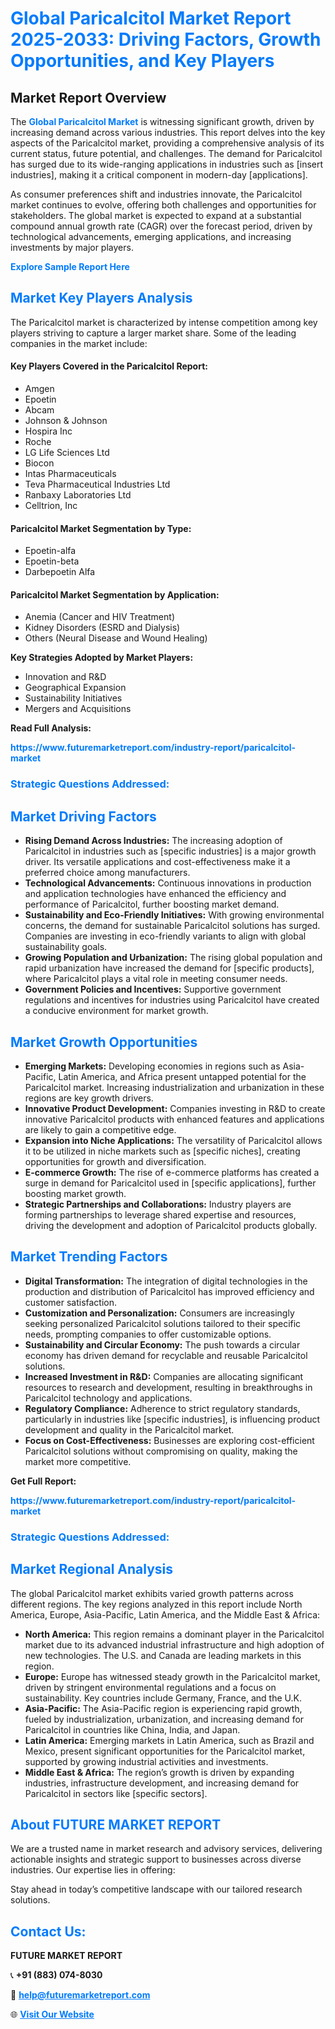 <h1 style="color: #007BFF;">Global Paricalcitol Market Report 2025-2033: Driving Factors, Growth Opportunities, and Key Players</h1>

<section id="overview">
<h2>Market Report Overview</h2>
<p>The <a href="https://www.futuremarketreport.com/industry-report/paricalcitol-market" style="color: #007BFF; text-decoration: none;"><strong>Global Paricalcitol Market</strong></a> is witnessing significant growth, driven by increasing demand across various industries. This report delves into the key aspects of the Paricalcitol market, providing a comprehensive analysis of its current status, future potential, and challenges. The demand for Paricalcitol has surged due to its wide-ranging applications in industries such as [insert industries], making it a critical component in modern-day [applications].</p>
<p>As consumer preferences shift and industries innovate, the Paricalcitol market continues to evolve, offering both challenges and opportunities for stakeholders. The global market is expected to expand at a substantial compound annual growth rate (CAGR) over the forecast period, driven by technological advancements, emerging applications, and increasing investments by major players.</p>
</section>

<section id="overview">
<p><a href="https://www.futuremarketreport.com/request-sample/reportId=32974" style="color: #007BFF; text-decoration: none;"><strong>Explore Sample Report Here</strong></a></p>
</section>

<section id="key-players">
<h2 style="color: #007BFF;">Market Key Players Analysis</h2>
<p>The Paricalcitol market is characterized by intense competition among key players striving to capture a larger market share. Some of the leading companies in the market include:</p>
<h4>Key Players Covered in the Paricalcitol Report:</h4>
<ul><li>Amgen</li><li>Epoetin</li><li>Abcam</li><li>Johnson &amp; Johnson</li><li>Hospira Inc</li><li>Roche</li><li>LG Life Sciences Ltd</li><li>Biocon</li><li>Intas Pharmaceuticals</li><li>Teva Pharmaceutical Industries Ltd</li><li>Ranbaxy Laboratories Ltd</li><li>Celltrion, Inc</li></ul>
<h4>Paricalcitol Market Segmentation by Type:</h4>
<ul><li>Epoetin-alfa</li><li>Epoetin-beta</li><li>Darbepoetin Alfa</li></ul>

<h4>Paricalcitol Market Segmentation by Application:</h4>
<ul><li>Anemia (Cancer and HIV Treatment)</li><li>Kidney Disorders (ESRD and Dialysis)</li><li>Others (Neural Disease and Wound Healing)</li></ul>
<p><strong>Key Strategies Adopted by Market Players:</strong></p>
<ul>
<li>Innovation and R&D</li>
<li>Geographical Expansion</li>
<li>Sustainability Initiatives</li>
<li>Mergers and Acquisitions</li>
</ul>
</section>

<section>
<p><strong>Read Full Analysis: </strong></p><a href="https://www.futuremarketreport.com/industry-report/paricalcitol-market" style="color: #007BFF; text-decoration: none;"><strong>https://www.futuremarketreport.com/industry-report/paricalcitol-market</strong></a>
<h3 style="color: #007BFF;">Strategic Questions Addressed:</h3>
</section>

<section id="driving-factors">
<h2 style="color: #007BFF;">Market Driving Factors</h2>
<ul>
<li><strong>Rising Demand Across Industries:</strong> The increasing adoption of Paricalcitol in industries such as [specific industries] is a major growth driver. Its versatile applications and cost-effectiveness make it a preferred choice among manufacturers.</li>
<li><strong>Technological Advancements:</strong> Continuous innovations in production and application technologies have enhanced the efficiency and performance of Paricalcitol, further boosting market demand.</li>
<li><strong>Sustainability and Eco-Friendly Initiatives:</strong> With growing environmental concerns, the demand for sustainable Paricalcitol solutions has surged. Companies are investing in eco-friendly variants to align with global sustainability goals.</li>
<li><strong>Growing Population and Urbanization:</strong> The rising global population and rapid urbanization have increased the demand for [specific products], where Paricalcitol plays a vital role in meeting consumer needs.</li>
<li><strong>Government Policies and Incentives:</strong> Supportive government regulations and incentives for industries using Paricalcitol have created a conducive environment for market growth.</li>
</ul>
</section>

<section id="growth-opportunities">
<h2 style="color: #007BFF;">Market Growth Opportunities</h2>
<ul>
<li><strong>Emerging Markets:</strong> Developing economies in regions such as Asia-Pacific, Latin America, and Africa present untapped potential for the Paricalcitol market. Increasing industrialization and urbanization in these regions are key growth drivers.</li>
<li><strong>Innovative Product Development:</strong> Companies investing in R&D to create innovative Paricalcitol products with enhanced features and applications are likely to gain a competitive edge.</li>
<li><strong>Expansion into Niche Applications:</strong> The versatility of Paricalcitol allows it to be utilized in niche markets such as [specific niches], creating opportunities for growth and diversification.</li>
<li><strong>E-commerce Growth:</strong> The rise of e-commerce platforms has created a surge in demand for Paricalcitol used in [specific applications], further boosting market growth.</li>
<li><strong>Strategic Partnerships and Collaborations:</strong> Industry players are forming partnerships to leverage shared expertise and resources, driving the development and adoption of Paricalcitol products globally.</li>
</ul>
</section>

<section id="trending-factors">
<h2 style="color: #007BFF;">Market Trending Factors</h2>
<ul>
<li><strong>Digital Transformation:</strong> The integration of digital technologies in the production and distribution of Paricalcitol has improved efficiency and customer satisfaction.</li>
<li><strong>Customization and Personalization:</strong> Consumers are increasingly seeking personalized Paricalcitol solutions tailored to their specific needs, prompting companies to offer customizable options.</li>
<li><strong>Sustainability and Circular Economy:</strong> The push towards a circular economy has driven demand for recyclable and reusable Paricalcitol solutions.</li>
<li><strong>Increased Investment in R&D:</strong> Companies are allocating significant resources to research and development, resulting in breakthroughs in Paricalcitol technology and applications.</li>
<li><strong>Regulatory Compliance:</strong> Adherence to strict regulatory standards, particularly in industries like [specific industries], is influencing product development and quality in the Paricalcitol market.</li>
<li><strong>Focus on Cost-Effectiveness:</strong> Businesses are exploring cost-efficient Paricalcitol solutions without compromising on quality, making the market more competitive.</li>
</ul>
</section>

<section>
<p><strong>Get Full Report: </strong></p><a href="https://www.futuremarketreport.com/industry-report/paricalcitol-market" style="color: #007BFF; text-decoration: none;"><strong>https://www.futuremarketreport.com/industry-report/paricalcitol-market</strong></a>
<h3 style="color: #007BFF;">Strategic Questions Addressed:</h3>
</section>


<section id="regional-analysis">
<h2 style="color: #007BFF;">Market Regional Analysis</h2>
<p>The global Paricalcitol market exhibits varied growth patterns across different regions. The key regions analyzed in this report include North America, Europe, Asia-Pacific, Latin America, and the Middle East & Africa:</p>
<ul>
<li><strong>North America:</strong> This region remains a dominant player in the Paricalcitol market due to its advanced industrial infrastructure and high adoption of new technologies. The U.S. and Canada are leading markets in this region.</li>
<li><strong>Europe:</strong> Europe has witnessed steady growth in the Paricalcitol market, driven by stringent environmental regulations and a focus on sustainability. Key countries include Germany, France, and the U.K.</li>
<li><strong>Asia-Pacific:</strong> The Asia-Pacific region is experiencing rapid growth, fueled by industrialization, urbanization, and increasing demand for Paricalcitol in countries like China, India, and Japan.</li>
<li><strong>Latin America:</strong> Emerging markets in Latin America, such as Brazil and Mexico, present significant opportunities for the Paricalcitol market, supported by growing industrial activities and investments.</li>
<li><strong>Middle East & Africa:</strong> The region’s growth is driven by expanding industries, infrastructure development, and increasing demand for Paricalcitol in sectors like [specific sectors].</li>
</ul>
</section>

<footer>
<h2 style="color: #007BFF;">About FUTURE MARKET REPORT</h2>
<p>We are a trusted name in market research and advisory services, delivering actionable insights and strategic support to businesses across diverse industries. Our expertise lies in offering:</p>

<p>Stay ahead in today’s competitive landscape with our tailored research solutions.</p>

<h2 style="color: #007BFF;">Contact Us:</h2>
<p><strong>FUTURE MARKET REPORT</strong></p>
<p>📞 <strong>+91 (883) 074-8030</strong></p>
<p>📧 <strong><a href="mailto:help@futuremarketreport.com" style="color: #007BFF;">help@futuremarketreport.com</a></strong></p>
<p>🌐 <strong><a href="https://www.futuremarketreport.com/" style="color: #007BFF;">Visit Our Website</a></strong></p>
</footer>